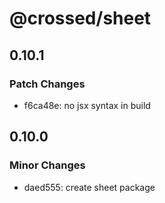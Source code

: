 # @crossed/sheet

## 0.10.1

### Patch Changes

- f6ca48e: no jsx syntax in build

## 0.10.0

### Minor Changes

- daed555: create sheet package
